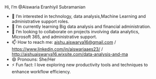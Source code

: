Hi, I’m @Aiswaria Eranhiyil Subramanian
- 👀 I’m interested in technology, data analysis,Machine Learning and administrative support roles.
- 🌱 I’m currently learning Big data analysis and financial administration.
- 💞️ I’m looking to collaborate on projects involving data analytics, Microsoft 365, and administrative support.
- 📫 How to reach me: aishu.aiswarya16@gmail.com / https://www.linkedin.com/in/aiswariaaes23/  / http://aishuaiswarya16.wixsite.com/data-analysis-and-ma
- 😄 Pronouns: She/Her
- ⚡ Fun fact: I love exploring new productivity tools and techniques to enhance workflow efficiency.

